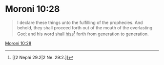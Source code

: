 # Moroni 10:28

> I declare these things unto the fulfilling of the prophecies. And behold, they shall proceed forth out of the mouth of the everlasting God; and his word shall <u>hiss</u>[^a] forth from generation to generation.

[Moroni 10:28](https://www.churchofjesuschrist.org/study/scriptures/bofm/moro/10?lang=eng&id=p28#p28)


[^a]: [[2 Nephi 29.2|2 Ne. 29:2.]]
